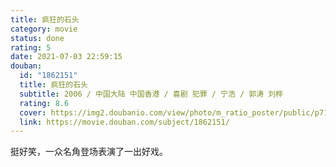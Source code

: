 ```yaml
---
title: 疯狂的石头
category: movie
status: done
rating: 5
date: 2021-07-03 22:59:15
douban:
  id: "1862151"
  title: 疯狂的石头
  subtitle: 2006 / 中国大陆 中国香港 / 喜剧 犯罪 / 宁浩 / 郭涛 刘桦
  rating: 8.6
  cover: https://img2.doubanio.com/view/photo/m_ratio_poster/public/p712241453.jpg
  link: https://movie.douban.com/subject/1862151/
---
```


挺好笑，一众名角登场表演了一出好戏。